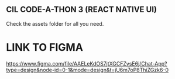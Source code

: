 ## CIL CODE-A-THON 3 (REACT NATIVE UI)

Check the assets folder for all you need.

# LINK TO FIGMA

https://www.figma.com/file/AAELeKdOS7jtXGCFZvsE6j/Chat-App?type=design&node-id=0-1&mode=design&t=jU6m7oP8ThiZGzk6-0
